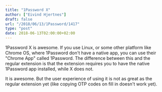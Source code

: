 ```yaml
---
title: "1Password X"
author: ["Eivind Hjertnes"]
draft: false
url: "/2018/06/13/1Password/1417"
type: "post"
date: 2018-06-13T02:00:00+02:00
---
```


1Password X is awesome. If you use Linux, or some other platform like
Chrome OS, where 1Password don't have a native app, you can use their
"Chrome App" called 1Password. The difference between this and the
regular extension is that the extension requires you to have the native
1Password app installed, while X does not.

It is awesome. But the user experience of using it is not as great as
the regular extension yet (like copying OTP codes on fill in doesn't
work yet).

